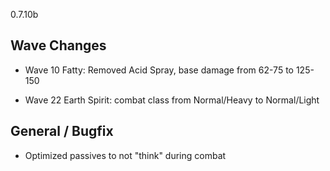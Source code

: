 0.7.10b

## Wave Changes

- Wave 10 Fatty: Removed Acid Spray, base damage from 62-75 to 125-150

- Wave 22 Earth Spirit: combat class from Normal/Heavy to Normal/Light

## General / Bugfix

- Optimized passives to not "think" during combat
